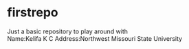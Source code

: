 # firstrepo
Just a basic repository to play around with<br> Name:Kelifa K C Address:Northwest Missouri State University
